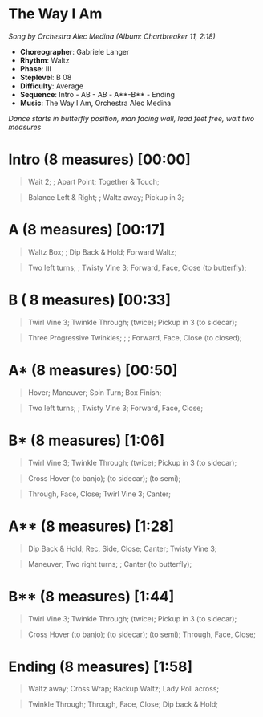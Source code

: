 # The Way I Am
*Song by Orchestra Alec Medina (Album: Chartbreaker 11, 2:18)*

* **Choreographer**: Gabriele Langer
* **Rhythm**: Waltz
* **Phase**: III
* **Steplevel**: B 08
* **Difficulty**: Average
* **Sequence**: Intro - AB - A*B* - A**-B** - Ending
* **Music**: The Way I Am, Orchestra Alec Medina

*Dance starts in butterfly position, man facing wall, lead feet free, wait two measures*

# Intro (8 measures) [00:00]

> Wait 2; ; Apart Point; Together & Touch;

> Balance Left & Right; ; Waltz away; Pickup in 3;

# A (8 measures) [00:17]

> Waltz Box; ; Dip Back & Hold; Forward Waltz;

> Two left turns; ; Twisty Vine 3; Forward, Face, Close (to butterfly);

# B ( 8 measures) [00:33]

> Twirl Vine 3; Twinkle Through; (twice); Pickup in 3 (to sidecar);

> Three Progressive Twinkles; ; ; Forward, Face, Close (to closed);

# A* (8 measures) [00:50]

> Hover; Maneuver; Spin Turn; Box Finish; 

> Two left turns; ; Twisty Vine 3; Forward, Face, Close;

# B* (8 measures) [1:06]

> Twirl Vine 3; Twinkle Through; (twice); Pickup in 3 (to sidecar);

> Cross Hover (to banjo); (to sidecar); (to semi); 

> Through, Face, Close; Twirl Vine 3; Canter;

# A** (8 measures) [1:28]

> Dip Back & Hold; Rec, Side, Close; Canter; Twisty Vine 3;

> Maneuver; Two right turns; ; Canter (to butterfly);

# B** (8 measures) [1:44]

> Twirl Vine 3; Twinkle Through; (twice); Pickup in 3 (to sidecar);

> Cross Hover (to banjo); (to sidecar); (to semi); Through, Face, Close;


# Ending (8 measures) [1:58]

> Waltz away; Cross Wrap; Backup Waltz; Lady Roll across;

> Twinkle Through; Through, Face, Close; Dip back & Hold;